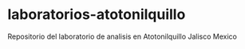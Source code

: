 # laboratorios-atotonilquillo
 Repositorio del laboratorio de analisis en Atotonilquillo Jalisco Mexico
